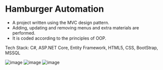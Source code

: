 ﻿# Hamburger Automation

* A project written using the MVC design pattern.
* Adding, updating and removing menus and extra materials are performed.
* It is coded according to the principles of OOP.

Tech Stack: C#, ASP.NET Core, Entity Framework, HTML5, CSS, BootStrap, MSSQL


![image](https://user-images.githubusercontent.com/104261402/212541287-e5e0f679-2705-42aa-9ff8-ea1bb9787b00.png)
![image](https://user-images.githubusercontent.com/104261402/212541303-f2961e19-0336-4bdf-b774-c26d1af09593.png)
![image](https://user-images.githubusercontent.com/104261402/212541307-b6f12b3b-10a1-407a-9e6c-c469aabf5d56.png)
